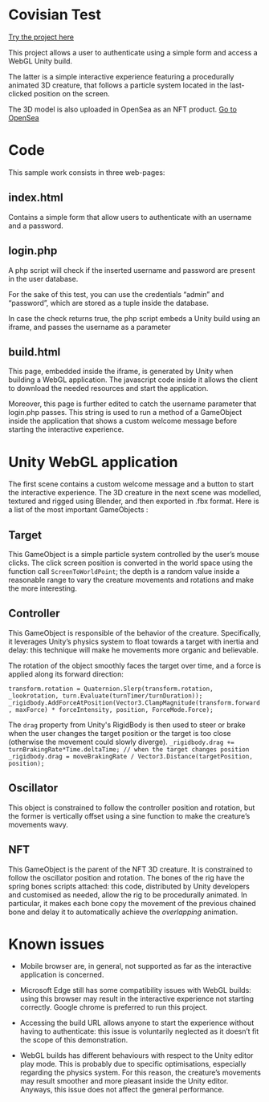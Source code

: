 ﻿# Covisian Test

[Try the project here](http://covisiantest.altervista.org/ ) 

This project allows a user to authenticate using a simple form and access a WebGL Unity build.

The latter is a simple interactive experience featuring a procedurally animated 3D creature, that follows a particle system located in the last-clicked position on the screen.

The 3D model is also uploaded in OpenSea as an NFT product.
[Go to OpenSea](https://opensea.io/assets/ethereum/0x495f947276749ce646f68ac8c248420045cb7b5e/107622308839406592901152126171654789632793357150076407710282738827484788162561) 

# Code

This sample work consists in three web-pages: 

## index.html

Contains a simple form that allow users to authenticate with an username and a password.

## login.php

A php script will check if the inserted username and password are present in the user database.

For the sake of this test, you can use the credentials “admin” and “password”, which are stored as a tuple inside the database.

In case the check returns true, the php script embeds a Unity build using an iframe, and passes the username as a parameter

## build.html

This page, embedded inside the iframe, is generated by Unity when building a WebGL application. The javascript code inside it allows the client to download the needed resources and start the application.

Moreover, this page is further edited to catch the username parameter that login.php passes. This string is used to run a method of a GameObject inside the application that shows a custom welcome message before starting the interactive experience. 


# Unity WebGL application
The first scene contains a custom welcome message and a button to start the interactive experience.
The 3D creature in the next scene was modelled, textured and rigged using Blender, and then exported in .fbx format. Here is a list of the most important GameObjects :

## Target

This GameObject is a simple particle system controlled by the user’s mouse clicks. The click screen position is converted in the world space using the function call `ScreenToWorldPoint`; the depth is a random value inside a reasonable range to vary the creature movements and rotations and make the more interesting.

## Controller

This GameObject is responsible of the behavior of the creature. Specifically, it leverages Unity’s physics system to float towards a target with inertia and delay: this technique will make he movements more organic and believable.

The rotation of the object smoothly faces the target over time, and a force is applied along its forward direction:

  `transform.rotation = Quaternion.Slerp(transform.rotation, _lookrotation, turn.Evaluate(turnTimer/turnDuration)); _rigidbody.AddForceAtPosition(Vector3.ClampMagnitude(transform.forward, maxForce) * forceIntensity, position, ForceMode.Force);`

 The `drag` property from Unity's RigidBody is then used to steer or brake when the user changes the target position or the target is too close (otherwise the movement could slowly diverge).
`_rigidbody.drag += turnBrakingRate*Time.deltaTime; // when the target changes position`
`_rigidbody.drag = moveBrakingRate / Vector3.Distance(targetPosition, position);`

## Oscillator

This object is constrained to follow the controller position and rotation, but the former is vertically offset using a sine function to make the creature’s movements wavy.
## NFT

This GameObject is the parent of the NFT 3D creature. It is constrained to follow the oscillator position and rotation. The bones of the rig have the spring bones scripts attached: this code, distributed by Unity developers and customised as needed, allow the rig to be procedurally animated. In particular, it makes each bone copy the movement of the previous chained bone and delay it to automatically achieve the *overlapping* animation.

# Known issues
- Mobile browser are, in general, not supported as far as the interactive application is concerned.

- Microsoft Edge still has some compatibility issues with WebGL builds: using this browser may result in the interactive experience not starting correctly. Google chrome is preferred to run this project.

- Accessing the build URL allows anyone to start the experience without having to authenticate: this issue is voluntarily neglected as it doesn’t fit the scope of this demonstration.

- WebGL builds has different behaviours with respect to the Unity editor play mode. This is probably due to specific optimisations, especially regarding the physics system.
For this reason, the creature’s movements may result smoother and more pleasant inside the Unity editor. Anyways, this issue does not affect the general performance.

